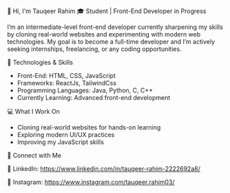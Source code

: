 👋 Hi, I'm Tauqeer Rahim
🎓 Student | Front-End Developer in Progress

I’m an intermediate-level front-end developer currently sharpening my skills by cloning real-world websites and experimenting with modern web technologies. My goal is to become a full-time developer and I’m actively seeking internships, freelancing, or any coding opportunities.

🚀 Technologies & Skills
- Front-End: HTML, CSS, JavaScript
- Frameworks: ReactJs, TailwindCss
- Programming Languages: Java, Python, C, C++
- Currently Learning: Advanced front-end development

💻 What I Work On
- Cloning real-world websites for hands-on learning
- Exploring modern UI/UX practices
- Improving my JavaScript skills

📌 Connect with Me

🔗 LinkedIn: https://www.linkedin.com/in/tauqeer-rahim-2222692a8/

📸 Instagram: https://www.instagram.com/tauqeer.rahim03/
